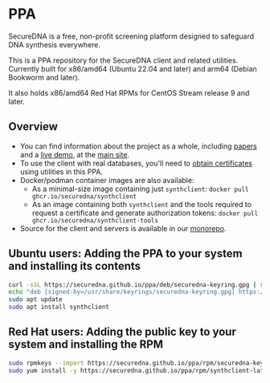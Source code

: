 # PPA
SecureDNA is a free, non-profit screening platform designed to safeguard DNA synthesis everywhere.

This is a PPA repository for the SecureDNA client and related utilities.  Currently built for x86/amd64 (Ubuntu 22.04 and later) and arm64 (Debian Bookworm and later).

It also holds x86/amd64 Red Hat RPMs for CentOS Stream release 9 and later.

## Overview

- You can find information about the project as a whole, including [papers](https://securedna.org/research) and a [live demo](https://securedna.org/demo/), at the [main site](https://securedna.org).
- To use the client with real databases, you'll need to [obtain certificates](https://securedna.org/start/) using utilities in this PPA.
- Docker/podman container images are also available:
  - As a minimal-size image containing just `synthclient`: `docker pull ghcr.io/securedna/synthclient`
  - As an image containing both `synthclient` and the tools required to request a certificate and generate authorization tokens: `docker pull ghcr.io/securedna/synthclient-tools`
- Source for the client and servers is available in our [monorepo](https://github.com/SecureDNA/SecureDNA).

## Ubuntu users:  Adding the PPA to your system and installing its contents

```bash
curl -sSL https://securedna.github.io/ppa/deb/securedna-keyring.gpg | sudo tee /usr/share/keyrings/securedna-keyring.gpg > /dev/null
echo "deb [signed-by=/usr/share/keyrings/securedna-keyring.gpg] https://securedna.github.io/ppa/deb ./" | sudo tee /etc/apt/sources.list.d/securedna.list > /dev/null
sudo apt update
sudo apt install synthclient
```

## Red Hat users:  Adding the public key to your system and installing the RPM

```bash
sudo rpmkeys --import https://securedna.github.io/ppa/rpm/securedna-keyring.asc
sudo yum install -y https://securedna.github.io/ppa/rpm/synthclient-latest.x86_64.rpm
```
